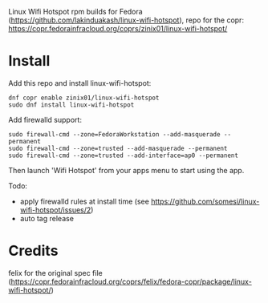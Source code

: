 Linux Wifi Hotspot rpm builds for Fedora (https://github.com/lakinduakash/linux-wifi-hotspot), repo for the copr: https://copr.fedorainfracloud.org/coprs/zinix01/linux-wifi-hotspot/

# Install
Add this repo and install linux-wifi-hotspot:
```
dnf copr enable zinix01/linux-wifi-hotspot
sudo dnf install linux-wifi-hotspot
```
Add firewalld support:
```
sudo firewall-cmd --zone=FedoraWorkstation --add-masquerade --permanent
sudo firewall-cmd --zone=trusted --add-masquerade --permanent
sudo firewall-cmd --zone=trusted --add-interface=ap0 --permanent
```
Then launch 'Wifi Hotspot' from your apps menu to start using the app.

Todo:
- apply firewalld rules at install time (see https://github.com/somesi/linux-wifi-hotspot/issues/2)
- auto tag release

# Credits
felix for the original spec file (https://copr.fedorainfracloud.org/coprs/felix/fedora-copr/package/linux-wifi-hotspot/)
